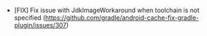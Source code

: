 - [FIX] Fix issue with JdkImageWorkaround when toolchain is not specified (https://github.com/gradle/android-cache-fix-gradle-plugin/issues/307)
